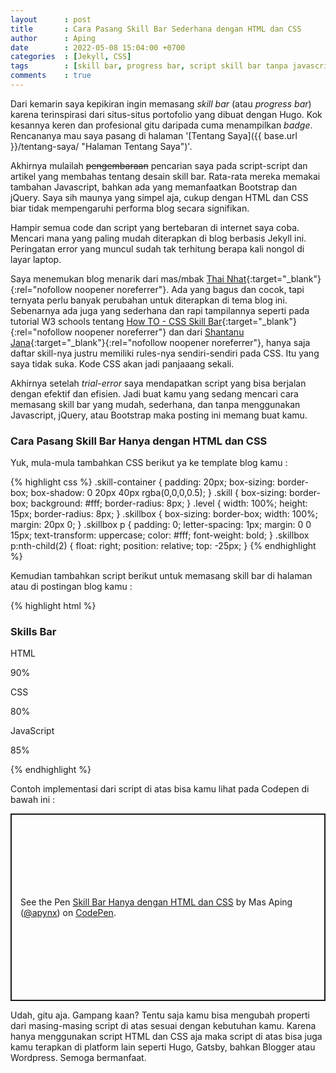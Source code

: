 ```yaml
---
layout      : post
title       : Cara Pasang Skill Bar Sederhana dengan HTML dan CSS
author      : Aping
date        : 2022-05-08 15:04:00 +0700
categories  : [Jekyll, CSS]
tags        : [skill bar, progress bar, script skill bar tanpa javascript]
comments    : true
---
```

Dari kemarin saya kepikiran ingin memasang *skill bar* (atau *progress bar*) karena terinspirasi dari situs-situs portofolio yang dibuat dengan Hugo. Kok kesannya keren dan profesional gitu daripada cuma menampilkan *badge*. Rencananya mau saya pasang di halaman '[Tentang Saya]({{ base.url }}/tentang-saya/ "Halaman Tentang Saya")'.

Akhirnya mulailah ~~pengembaraan~~ pencarian saya pada script-script dan artikel yang membahas tentang desain skill bar. Rata-rata mereka memakai tambahan Javascript, bahkan ada yang memanfaatkan Bootstrap dan jQuery. Saya sih maunya yang simpel aja, cukup dengan HTML dan CSS biar tidak mempengaruhi performa blog secara signifikan.

Hampir semua code dan script yang bertebaran di internet saya coba. Mencari mana yang paling mudah diterapkan di blog berbasis Jekyll ini. Peringatan error yang muncul sudah tak terhitung berapa kali nongol di layar laptop.

Saya menemukan blog menarik dari mas/mbak [Thai Nhat](https://us.niemvuilaptrinh.com/article/15-examples-of-html5-progress-bar "33 Examples Of Progress Bar Javascript"){:target="_blank"}{:rel="nofollow noopener noreferrer"}. Ada yang bagus dan cocok, tapi ternyata perlu banyak perubahan untuk diterapkan di tema blog ini. Sebenarnya ada juga yang sederhana dan rapi tampilannya seperti pada tutorial W3 schools tentang [How TO - CSS Skill Bar](https://www.w3schools.com/howto/howto_css_skill_bar.asp "How TO - CSS Skill Bar"){:target="_blank"}{:rel="nofollow noopener noreferrer"} dan dari [Shantanu Jana](https://dev.to/shantanu_jana/animated-skills-bar-html-and-css-1fbl "Animated Skills Bar using HTML and CSS"){:target="_blank"}{:rel="nofollow noopener noreferrer"}, hanya saja daftar skill-nya justru memiliki rules-nya sendiri-sendiri pada CSS. Itu yang saya tidak suka. Kode CSS akan jadi panjaaang sekali.

Akhirnya setelah *trial-error* saya mendapatkan script yang bisa berjalan dengan efektif dan efisien. Jadi buat kamu yang sedang mencari cara memasang skill bar yang mudah, sederhana, dan tanpa menggunakan Javascript, jQuery, atau Bootstrap maka posting ini memang buat kamu.

### Cara Pasang Skill Bar Hanya dengan HTML dan CSS

Yuk, mula-mula tambahkan CSS berikut ya ke template blog kamu :

{% highlight css %}
.skill-container {
	padding: 20px;
	box-sizing: border-box;
	box-shadow: 0 20px 40px rgba(0,0,0,0.5);
}
.skill {
	box-sizing: border-box;
	background: #fff;
	border-radius: 8px;	
}
.level {
	width: 100%;
	height: 15px;
	border-radius: 8px;
}
.skillbox {
	box-sizing: border-box;
	width: 100%;
	margin: 20px 0;
}
.skillbox p {
	padding: 0;
	letter-spacing: 1px;
	margin: 0 0 15px;
	text-transform: uppercase;
	color: #fff;
	font-weight: bold;
}
.skillbox p:nth-child(2) {
	float: right;
	position: relative;
	top: -25px;
}
{% endhighlight %}

Kemudian tambahkan script berikut untuk memasang skill bar di halaman atau di postingan blog kamu :

{% highlight html %}
<div class="skill-container">
	<h3>Skills Bar</h3>
	<div class="skillbox">
		<p>HTML</p>
		<p>90%</p>
		<div class="skill">
		<div class="level" style="width: 90%; background: #2fc4b2;"></div>
		</div>
	</div>
	<div class="skillbox">
		<p>CSS</p>
		<p>80%</p>
		<div class="skill">
		<div class="level" style="width: 80%; background: #d32626;"></div>
		</div>
	</div>
	<div class="skillbox">
		<p>JavaScript</p>
		<p>85%</p>
		<div class="skill">
		<div class="level" style="width: 85%; background: #79d70f;"></div>
		</div>
	</div>
</div>
{% endhighlight %}

Contoh implementasi dari script di atas bisa kamu lihat pada Codepen di bawah ini :
<p class="codepen" data-height="300" data-default-tab="html,result" data-slug-hash="ePXqZe" data-user="apynx" style="height: 300px; box-sizing: border-box; display: flex; align-items: center; justify-content: center; border: 2px solid; margin: 1em 0; padding: 1em;">
  <span>See the Pen <a href="https://codepen.io/apynx/pen/ePXqZe">
  Skill Bar Hanya dengan HTML dan CSS</a> by Mas Aping (<a href="https://codepen.io/apynx">@apynx</a>)
  on <a href="https://codepen.io">CodePen</a>.</span>
</p>
<script async src="https://cpwebassets.codepen.io/assets/embed/ei.js"></script>

Udah, gitu aja. Gampang kaan? Tentu saja kamu bisa mengubah properti dari masing-masing script di atas sesuai dengan kebutuhan kamu. Karena hanya menggunakan script HTML dan CSS aja maka script di atas bisa juga kamu terapkan di platform lain seperti Hugo, Gatsby, bahkan Blogger atau Wordpress. Semoga bermanfaat.
